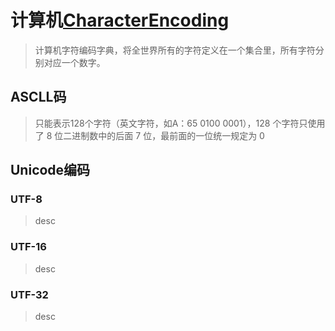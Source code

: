 # 计算机[CharacterEncoding](https://blog.csdn.net/zhoudatianchai/article/details/82390120)

> 计算机字符编码字典，将全世界所有的字符定义在一个集合里，所有字符分别对应一个数字。

## ASCLL码

> 只能表示128个字符（英文字符，如A：65 0100 0001），128 个字符只使用了 8 位二进制数中的后面 7 位，最前面的一位统一规定为 0

## Unicode编码

### UTF-8

> desc

### UTF-16

> desc

### UTF-32

> desc
